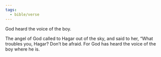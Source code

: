 ```yaml
---
tags:
  - bible/verse
---
```

God heard the voice of the boy.

The angel of God called to Hagar out of the sky, and said to her, “What troubles you, Hagar? Don’t be afraid. For God has heard the voice of the boy where he is.